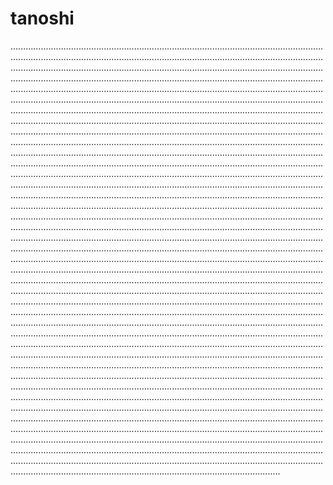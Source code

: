 # tanoshi

...........................................................................................................................................................................................................................................................................................................................................................................................................................................................................................................................................................................................................................................................................................................................................................................................................................................................................................................................................................................................................................................................................................................................................................................................................................................................................................................................................................................................................................................................................................................................................................................................................................................................................................................................................................................................................................................................................................................................................................................................................................................................................................................................................................................................................................................................................................................................................................................................................................................................................................................................................................................................................................................................................................................................................................................................................................................................................................................................................................................................................................................................................................................................................................................................................................................................................................................................................................................................................................................................................................................................................................................................................................................................................................................................................................................................................................................................................................................................................................................................................................................................................................................................................................................................................................................................................................................................................................................................................................................................................................................................................................................................................................................................................................................................................................................................................................................................................................................................................................................................................................................................................................................................................................................................................................................................................